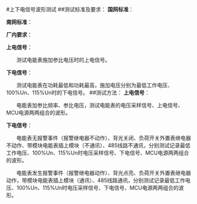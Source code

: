 #上下电信号波形测试
##测试标准及要求：
**国网标准**：

**南网标准**：

**厂内要求**：

**上电信号**：

&#160; &#160; &#160; &#160;测试电能表施加参比电压时的上电信号。

**下电信号**：

&#160; &#160; &#160; &#160;测试电能表在功耗最低和功耗最高，施加电压分别为最低工作电压、100%Un、115%Un时的下电信号。
##测试方法：
**上电信号**：

&#160; &#160; &#160; &#160;电能表加参比频率、参比电压，测试电能表的电压采样信号、上电信号、MCU电源两两组合的波形。

**下电信号**：

&#160; &#160; &#160; &#160;电能表无报警事件（报警继电器不动作）、背光关闭、负荷开关外置表继电器不动作、带模块电能表插上模块（不通讯）、485线路不通讯，分别测试记录最低工作电压、100%Un、115%Un时电压采样信号、下电信号、MCU电源两两组合的波形。

&#160; &#160; &#160; &#160;电能表发生报警事件（报警继电器动作）、背光点亮、负荷开关外置表继电器动作，带模块电能表插上模块（通讯）、485线路通讯，分别测试记录最低工作电压、100%Un、115%Un时电压采样信号、下电信号、MCU电源两两组合的波形。
